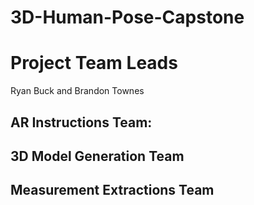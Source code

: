 # 3D-Human-Pose-Capstone

# Project Team Leads
Ryan Buck and Brandon Townes

## AR Instructions Team:


## 3D Model Generation Team


## Measurement Extractions Team 
